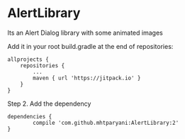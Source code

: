 # AlertLibrary

Its an Alert Dialog library with some animated images


Add it in your root build.gradle at the end of repositories:

	allprojects {
		repositories {
			...
			maven { url 'https://jitpack.io' }
		}
	}
Step 2. Add the dependency

	dependencies {
	        compile 'com.github.mhtparyani:AlertLibrary:2'
	}
